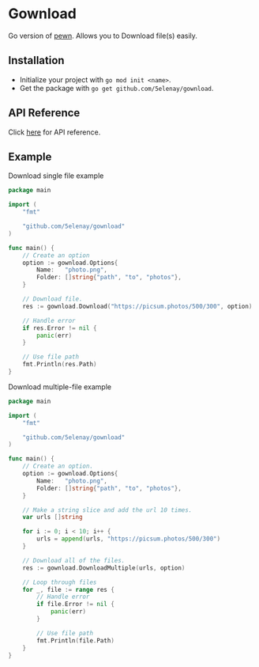 # Gownload

Go version of [pewn](https://github.com/5elenay/pewn). Allows you to Download file(s) easily.

## Installation

-   Initialize your project with `go mod init <name>`.
-   Get the package with `go get github.com/5elenay/gownload`.

## API Reference

Click [here](https://pkg.go.dev/github.com/5elenay/gownload) for API reference.

## Example

Download single file example

```go
package main

import (
	"fmt"

	"github.com/5elenay/gownload"
)

func main() {
	// Create an option
	option := gownload.Options{
		Name:   "photo.png",
		Folder: []string{"path", "to", "photos"},
	}

	// Download file.
	res := gownload.Download("https://picsum.photos/500/300", option)

	// Handle error
	if res.Error != nil {
		panic(err)
	}

	// Use file path
	fmt.Println(res.Path)
}
```

Download multiple-file example

```go
package main

import (
	"fmt"

	"github.com/5elenay/gownload"
)

func main() {
	// Create an option.
	option := gownload.Options{
		Name:   "photo.png",
		Folder: []string{"path", "to", "photos"},
	}

	// Make a string slice and add the url 10 times.
	var urls []string

	for i := 0; i < 10; i++ {
		urls = append(urls, "https://picsum.photos/500/300")
	}

	// Download all of the files.
	res := gownload.DownloadMultiple(urls, option)

	// Loop through files
	for _, file := range res {
		// Handle error
		if file.Error != nil {
			panic(err)
		}

		// Use file path
		fmt.Println(file.Path)
	}
}
```
